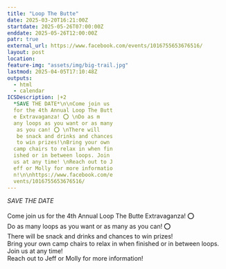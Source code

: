 ```yaml
---
title: "Loop The Butte"
date: 2025-03-20T16:21:00Z
startdate: 2025-05-26T07:00:00Z
enddate: 2025-05-26T12:00:00Z
patr: true
external_url: https://www.facebook.com/events/1016755653676516/
layout: post
location: 
feature-img: "assets/img/big-trail.jpg"
lastmod: 2025-04-05T17:10:48Z
outputs:
  - html
  - calendar
ICSDescription: |+2
  *SAVE THE DATE*\n\nCome join us   for the 4th Annual Loop The Butt  e Extravaganza! ⭕️ \nDo as m  any loops as you want or as many   as you can! ⭕️ \nThere will   be snack and drinks and chances   to win prizes!\nBring your own   camp chairs to relax in when fin  ished or in between loops. Join   us at any time! \nReach out to J  eff or Molly for more informatio  n!\n\nhttps://www.facebook.com/e  vents/1016755653676516/
---
```


*SAVE THE DATE*<br>
  <br>
  Come join us for the 4th Annual Loop The Butte Extravaganza! ⭕️ <br>
  Do as many loops as you want or as many as you can! ⭕️ <br>
  There will be snack and drinks and chances to win prizes!<br>
  Bring your own camp chairs to relax in when finished or in between loops. Join us at any time! <br>
  Reach out to Jeff or Molly for more information!<br>
  <br>
  
